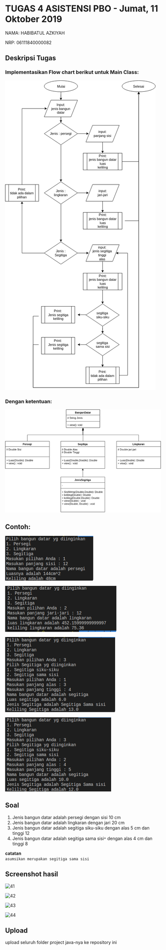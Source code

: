 # TUGAS 4 ASISTENSI PBO - Jumat, 11 Oktober 2019

NAMA: HABIBATUL AZKIYAH

NRP: 06111840000082

## Deskripsi Tugas


### Implementasikan Flow chart berikut untuk Main Class:
![](img/flow.png)

### Dengan ketentuan:
![](img/UML.png)

## Contoh:
![](img/con1.png)

![](img/con2.png)

![](img/con3a.png)

![](img/con3b.png)

## Soal

1. Jenis bangun datar adalah persegi dengan sisi 10 cm
2. Jenis bangun datar adalah lingkaran dengan jari 20 cm
3. Jenis bangun datar adalah segitiga siku-siku dengan alas 5 cm dan tinggi 12
4. Jenis bangun datar adalah segitiga sama sisi```*``` dengan alas 4 cm dan tinggi 8

**catatan** \
 ```asumsikan merupakan segitiga sama sisi```
## Screenshot hasil
![41](https://user-images.githubusercontent.com/55963075/66967635-d4191c00-f0ab-11e9-9776-cd932f5b4c9a.PNG)

![42](https://user-images.githubusercontent.com/55963075/66967636-d4191c00-f0ab-11e9-9bdc-c085a1b668ad.PNG)

![43](https://user-images.githubusercontent.com/55963075/66967638-d4b1b280-f0ab-11e9-8689-bf1103cf52e9.PNG)

![44](https://user-images.githubusercontent.com/55963075/66967631-d2e7ef00-f0ab-11e9-93ce-c098644b2bf9.PNG)

## Upload
upload seluruh folder project java-nya ke repository ini
